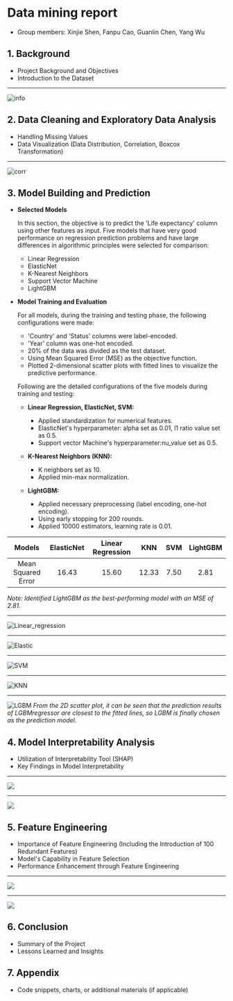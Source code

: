 # Data mining report
   - Group members: Xinjie Shen, Fanpu Cao, Guanlin Chen, Yang Wu
## 1. Background
   - Project Background and Objectives
   - Introduction to the Dataset

---
![info](info.png)


## 2. Data Cleaning and Exploratory Data Analysis
   - Handling Missing Values
   - Data Visualization (Data Distribution, Correlation, Boxcox Transformation)

---
![corr](corr.png)

## 3. Model Building and Prediction
   - **Selected Models**
   
     In this section, the objective is to predict the 'Life expectancy' column using other features as input. Five models that have very good performance on regression prediction problems and have large differences in algorithmic principles were selected for comparison:
      - Linear Regression
      - ElasticNet
      - K-Nearest Neighbors
      - Support Vector Machine
      - LightGBM

   - **Model Training and Evaluation**
   
     For all models, during the training and testing phase, the following configurations were made:

     - 'Country' and 'Status' columns were label-encoded.
     - 'Year' column was one-hot encoded.
     - 20% of the data was divided as the test dataset.
     - Using Mean Squared Error (MSE) as the objective function.
     - Plotted 2-dimensional scatter plots with fitted lines to visualize the predictive performance.
   
     Following are the detailed configurations of the five models during training and testing:

     - **Linear Regression, ElasticNet, SVM:**
       - Applied standardization for numerical features.
       - ElasticNet's hyperparameter: alpha set as 0.01, l1 ratio value set as 0.5.
       - Support vector Machine's hyperparameter:nu_value set as 0.5.
       
     - **K-Nearest Neighbors (KNN):**
       - K neighbors set as 10.
       - Applied min-max normalization.
       
     - **LightGBM:**
       - Applied necessary preprocessing (label encoding, one-hot encoding).
       - Using early stopping for 200 rounds.
       - Applied 10000 estimators, learning rate is 0.01.
       
     
|       Models       | ElasticNet | Linear Regression |  KNN  | SVM  | LightGBM |
|:------------------:|:----------:|:-----------------:|:-----:|:----:|:--------:|
| Mean Squared Error |   16.43    |       15.60       | 12.33 | 7.50 |   2.81   |
*Note: Identified LightGBM as the best-performing model with an MSE of 2.81.*

---
![Linear_regression](lr.png)

---
![Elastic](elastic.png)

---
![SVM](svm.png)

---
![KNN](knn.png)

---
![LGBM](lgbm.png)
*From the 2D scatter plot, it can be seen that the prediction results of LGBMregressor are closest to the fitted lines, so LGBM is finally chosen as the prediction model.*


## 4. Model Interpretability Analysis
   - Utilization of Interpretability Tool (SHAP)
   - Key Findings in Model Interpretability

---
![](shap1.png)

---
![](shap2.png)

## 5. Feature Engineering
   - Importance of Feature Engineering (Including the Introduction of 100 Redundant Features)
   - Model's Capability in Feature Selection
   - Performance Enhancement through Feature Engineering

---
![](importance.png)

---
![](noise.png)

## 6. Conclusion
   - Summary of the Project
   - Lessons Learned and Insights
   
## 7. Appendix
   - Code snippets, charts, or additional materials (if applicable)
